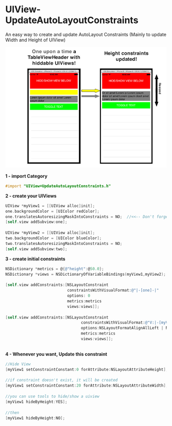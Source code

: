 UIView-UpdateAutoLayoutConstraints
==================================

An easy way to create and update AutoLayout Constraints (Mainly to update Width and Height of UIView)


![alt text](https://github.com/damienromito/UIView-UpdateAutoLayoutConstraints/blob/master/picture.jpg "Resize tableViewHeader")


**1 - import Category**

```objective-c 
#import "UIView+UpdateAutoLayoutConstraints.h"
```

**2 - create your UIViews**
```objective-c 
UIView *myView1 = [[UIView alloc]init];
one.backgroundColor = [UIColor redColor];
one.translatesAutoresizingMaskIntoConstraints = NO;  //<<-- Don't forget this line to enable AutoLayout
[self.view addSubview:one];

UIView *myView2 = [[UIView alloc]init];
two.backgroundColor = [UIColor blueColor];
two.translatesAutoresizingMaskIntoConstraints = NO;
[self.view addSubview:two];
```
    
**3 - create initial constraints**
```objective-c 
NSDictionary *metrics = @{@"height":@50.0};
NSDictionary *views = NSDictionaryOfVariableBindings(myView1,myView2);

[self.view addConstraints:[NSLayoutConstraint
                           constraintsWithVisualFormat:@"|-[one]-|"
                           options: 0
                           metrics:metrics
                           views:views]];

[self.view addConstraints:[NSLayoutConstraint
                                 constraintsWithVisualFormat:@"V:|-[myView1(50)][myView2]]"
                                 options:NSLayoutFormatAlignAllLeft | NSLayoutFormatAlignAllRight
                                 metrics:metrics
                                 views:views]];
                                     
```       
**4 - Whenever you want, Update this constraint**
```objective-c
//Hide View
[myView1 setConstraintConstant:0 forAttribute:NSLayoutAttributeHeight];

//if constraint doesn't exist, it will be created
[myView1 setConstraintConstant:20 forAttribute:NSLayoutAttributeWidth];

//you can use tools to hide/show a uiview
[myView1 hideByHeight:YES];

//then
[myView1 hideByHeight:NO];
```


    
